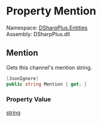 # Property Mention

Namespace: [DSharpPlus.Entities](DSharpPlus.Entities.md)  
Assembly: DSharpPlus.dll

## <a id="DSharpPlus_Entities_DiscordChannel_Mention"></a>Mention

Gets this channel's mention string.

```csharp
[JsonIgnore]
public string Mention { get; }
```

### Property Value

[string](https://learn.microsoft.com/dotnet/api/system.string)

